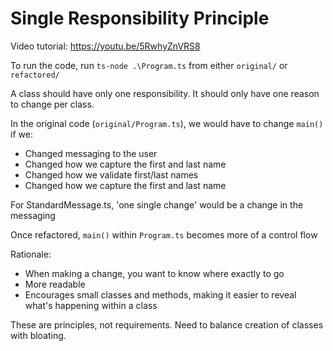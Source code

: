 # Single Responsibility Principle

Video tutorial: https://youtu.be/5RwhyZnVRS8


To run the code, run `ts-node .\Program.ts` from either `original/` or `refactored/`

A class should have only one responsibility. It should only have one reason to change per class. 

In the original code (`original/Program.ts`), we would have to change `main()` if we:
- Changed messaging to the user
- Changed how we capture the first and last name
- Changed how we validate first/last names
- Changed how we capture the first and last name

For StandardMessage.ts, 'one single change' would be a change in the messaging

Once refactored, `main()` within `Program.ts` becomes more of a control flow

Rationale:
- When making a change, you want to know where exactly to go
- More readable
- Encourages small classes and methods, making it easier to reveal what's happening within a class

These are principles, not requirements. Need to balance creation of classes with bloating.
